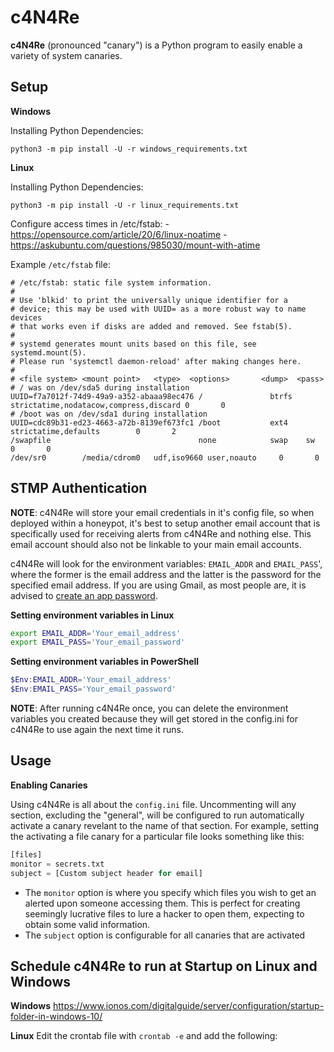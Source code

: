 # c4N4Re

**c4N4Re** (pronounced "canary") is a Python program to easily enable a variety of system canaries.

## Setup

**Windows**

Installing Python Dependencies:

```
python3 -m pip install -U -r windows_requirements.txt
```

**Linux**

Installing Python Dependencies:

```
python3 -m pip install -U -r linux_requirements.txt
```

Configure access times in /etc/fstab:
    - https://opensource.com/article/20/6/linux-noatime
    - https://askubuntu.com/questions/985030/mount-with-atime

Example `/etc/fstab` file:

```
# /etc/fstab: static file system information.
#
# Use 'blkid' to print the universally unique identifier for a
# device; this may be used with UUID= as a more robust way to name devices
# that works even if disks are added and removed. See fstab(5).
#
# systemd generates mount units based on this file, see systemd.mount(5).
# Please run 'systemctl daemon-reload' after making changes here.
#
# <file system> <mount point>   <type>  <options>       <dump>  <pass>
# / was on /dev/sda5 during installation
UUID=f7a7012f-74d9-49a9-a352-abaaa98ec476 /               btrfs   strictatime,nodatacow,compress,discard 0       0
# /boot was on /dev/sda1 during installation
UUID=cdc89b31-ed23-4663-a72b-8139ef673fc1 /boot           ext4    strictatime,defaults        0       2
/swapfile                                 none            swap    sw              0       0
/dev/sr0        /media/cdrom0   udf,iso9660 user,noauto     0       0
```

## STMP Authentication


**NOTE**: c4N4Re will store your email credentials in it's config file, so when deployed within a honeypot, it's best to setup another email account that is specifically used for receiving alerts from c4N4Re and nothing else. This email account should also not be linkable to your main email accounts.

c4N4Re will look for the environment variables: `EMAIL_ADDR` and `EMAIL_PASS`', where the former is the email address and the latter is the password for the specified email address. If you are using Gmail, as most people are, it is advised to [create an app password](https://www.lifewire.com/get-a-password-to-access-gmail-by-pop-imap-2-1171882). 

**Setting environment variables in Linux**

```bash
export EMAIL_ADDR='Your_email_address'
export EMAIL_PASS='Your_email_password'
```

**Setting environment variables in PowerShell**

```powershell
$Env:EMAIL_ADDR='Your_email_address'
$Env:EMAIL_PASS='Your_email_password'
```

**NOTE**: After running c4N4Re once, you can delete the environment variables you created because they will get stored in the config.ini for c4N4Re to use again the next time it runs.

## Usage 

**Enabling Canaries**

Using c4N4Re is all about the `config.ini` file. Uncommenting will any section, excluding the "general", will be configured to run automatically activate a canary revelant to the name of that section. For example, setting the activating a file canary for a particular file looks something like this:

```python
[files]
monitor = secrets.txt
subject = [Custom subject header for email]
```

- The `monitor` option is where you specify which files you wish to get an alerted upon someone accessing them. This is perfect for creating seemingly lucrative files to lure a hacker to open them, expecting to obtain some valid information.
- The `subject` option is configurable for all canaries that are activated

## Schedule c4N4Re to run at Startup on Linux and Windows

**Windows**
https://www.ionos.com/digitalguide/server/configuration/startup-folder-in-windows-10/

**Linux**
Edit the crontab file with `crontab -e` and add the following:

```
```

